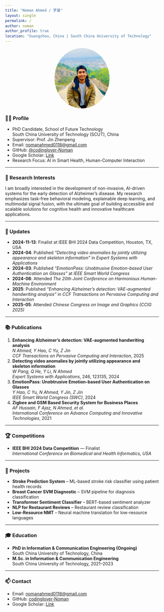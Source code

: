 ```yaml
---
title: "Noman Ahmed / 罗曼"
layout: single
permalink: /
author: noman
author_profile: true
location: "Guangzhou, China | South China University of Technology"
---
```

<img src="/assets/images/profile.jpg" alt="Noman Ahmed" width="180" style="border-radius: 50%; display: block; margin: 0 auto;" />

### 🧑‍🎓 Profile
- PhD Candidate, School of Future Technology  
  South China University of Technology (SCUT), China  
- Supervisor: Prof. Jin Zhenpeng  
- Email: nomanahmed0118@gmail.com  
- GitHub: [@codinglover-Noman](https://github.com/codinglover-Noman)  
- Google Scholar: [Link](https://scholar.google.com/citations?user=)  
- Research Focus: AI in Smart Health, Human-Computer Interaction  

---

### 🔬 Research Interests
I am broadly interested in the development of non-invasive, AI-driven systems for the early detection of Alzheimer’s disease. My research emphasizes task-free behavioral modeling, explainable deep learning, and multimodal signal fusion, with the ultimate goal of building accessible and scalable solutions for cognitive health and innovative healthcare applications.

---

### 📝 Updates
- **2024-11-13**: Finalist at IEEE BHI 2024 Data Competition, Houston, TX, USA  
- **2024-04**: Published *“Detecting video anomalies by jointly utilizing appearance and skeleton information”* in *Expert Systems with Applications*  
- **2024-03**: Published *“EmotionPass: Unobtrusive Emotion-based User Authentication on Glasses”* at *IEEE Smart World Congress*  
- **2024-08**: Attended *The 20th Joint Conference on Harmonious Human-Machine Environment*  
- **2025**: Published *“Enhancing Alzheimer’s detection: VAE-augmented handwriting analysis”* in *CCF Transactions on Pervasive Computing and Interaction*  
- **2025-05**: Attended *Chinese Congress on Image and Graphics (CCIG 2025)*


---

### 📚 Publications
1. **Enhancing Alzheimer’s detection: VAE-augmented handwriting analysis**  
   *N Ahmed, Y Hao, C Yu, Z Jin*  
   *CCF Transactions on Pervasive Computing and Interaction*, 2025  
2. **Detecting video anomalies by jointly utilizing appearance and skeleton information**  
   *W Pang, Q He, Y Li, N Ahmed*  
   *Expert Systems with Applications*, 246, 123135, 2024  
3. **EmotionPass: Unobtrusive Emotion-based User Authentication on Glasses**  
   *Y Hao, C Yu, N Ahmed, Y Jin, Z Jin*  
   *IEEE Smart World Congress (SWC)*, 2024  
4. **Zigbee and GSM Based Security System for Business Places**  
   *AF Hussain, F Ajaz, N Ahmed, et al.*  
   *International Conference on Advance Computing and Innovative Technologies*, 2021

---

### 🏆 Competitions
- **IEEE BHI 2024 Data Competition** — Finalist  
  *International Conference on Biomedical and Health Informatics, USA*

---

### 🧪 Projects
- **Stroke Prediction System** – ML-based stroke risk classifier using patient health records  
- **Breast Cancer SVM Diagnostic** – SVM pipeline for diagnosis classification  
- **Transformer Sentiment Classifier** – BERT-based sentiment analyzer  
- **NLP for Restaurant Reviews** – Restaurant review classification  
- **Low-Resource NMT** – Neural machine translation for low-resource languages

---

### 🎓 Education
- **PhD in Information & Communication Engineering (Ongoing)**  
  South China University of Technology, China
- **M.Sc. in Information & Communication Engineering**  
  South China University of Technology, 2021–2023
  

---

### 📫 Contact
- Email: nomanahmed0118@gmail.com  
- GitHub: [codinglover-Noman](https://github.com/codinglover-Noman)  
- Google Scholar: [Link](https://scholar.google.com/citations?user=)
